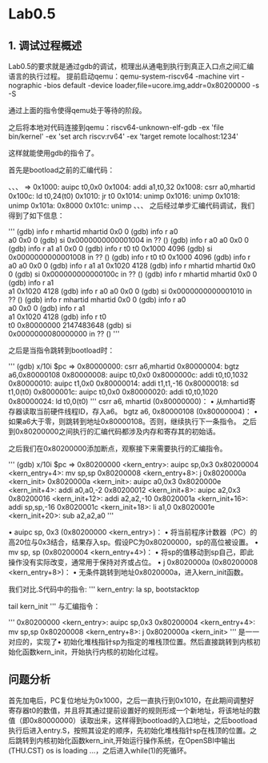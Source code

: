 # Lab0.5

## 1. 调试过程概述

Lab0.5的要求就是通过gdb的调试，梳理出从通电到执行到真正入口点之间汇编语言的执行过程。
提前启动qemu：qemu-system-riscv64 -machine virt -nographic -bios default -device loader,file=ucore.img,addr=0x80200000 -s -S

通过上面的指令使得qemu处于等待的阶段。

之后将本地对代码连接到qemu：riscv64-unknown-elf-gdb -ex 'file bin/kernel' -ex 'set arch riscv:rv64' -ex 'target remote localhost:1234'

这样就能使用gdb的指令了。

首先是bootload之前的汇编代码：

、、、
=> 0x1000:      auipc   t0,0x0
   0x1004:      addi    a1,t0,32
   0x1008:      csrr    a0,mhartid
   0x100c:      ld      t0,24(t0)
   0x1010:      jr      t0
   0x1014:      unimp
   0x1016:      unimp
   0x1018:      unimp
   0x101a:      0x8000
   0x101c:      unimp
、、、
之后经过单步汇编代码调试，我们得到了如下信息：


'''
(gdb) info r mhartid
mhartid        0x0      0
(gdb) info r a0     
a0             0x0      0
(gdb) si
0x0000000000001004 in ?? ()
(gdb) info r a0
a0             0x0      0
(gdb) info r a1
a1             0x0      0
(gdb) info r t0
t0             0x1000   4096
(gdb) si
0x0000000000001008 in ?? ()
(gdb) info r t0
t0             0x1000   4096
(gdb) info r a0
a0             0x0      0
(gdb) info r a1
a1             0x1020   4128
(gdb) info r mhartid
mhartid        0x0      0
(gdb) si
0x000000000000100c in ?? ()
(gdb) info r mhartid
mhartid        0x0      0
(gdb) info r a1     
a1             0x1020   4128
(gdb) info r a0
a0             0x0      0
(gdb) si
0x0000000000001010 in ?? ()
(gdb) info r mhartid
mhartid        0x0      0
(gdb) info r a0     
a0             0x0      0
(gdb) info r a1     
a1             0x1020   4128
(gdb) info r t0     
t0             0x80000000       2147483648
(gdb) si       
0x0000000080000000 in ?? ()
'''


之后是当指令跳转到bootload时：

'''
(gdb) x/10i $pc
=> 0x80000000:  csrr    a6,mhartid
   0x80000004:  bgtz    a6,0x80000108
   0x80000008:  auipc   t0,0x0
   0x8000000c:  addi    t0,t0,1032
   0x80000010:  auipc   t1,0x0
   0x80000014:  addi    t1,t1,-16
   0x80000018:  sd      t1,0(t0)
   0x8000001c:  auipc   t0,0x0
   0x80000020:  addi    t0,t0,1020
   0x80000024:  ld      t0,0(t0)
'''
csrr a6, mhartid (0x80000000)：
•	从mhartid寄存器读取当前硬件线程ID，存入a6。
bgtz a6, 0x80000108 (0x80000004)：
•	如果a6大于零，则跳转到地址0x80000108。否则，继续执行下一条指令。
之后到0x80200000之间执行的汇编代码都涉及内存和寄存其的初始话。


之后我们在0x80200000添加断点，观察接下来需要执行的汇编指令。

'''
(gdb) x/10i $pc
=> 0x80200000 <kern_entry>:     auipc   sp,0x3
   0x80200004 <kern_entry+4>:   mv      sp,sp
   0x80200008 <kern_entry+8>:   j       0x8020000a <kern_init>
   0x8020000a <kern_init>:      auipc   a0,0x3
   0x8020000e <kern_init+4>:    addi    a0,a0,-2
   0x80200012 <kern_init+8>:    auipc   a2,0x3
   0x80200016 <kern_init+12>:   addi    a2,a2,-10
   0x8020001a <kern_init+16>:   addi    sp,sp,-16
   0x8020001c <kern_init+18>:   li      a1,0
   0x8020001e <kern_init+20>:   sub     a2,a2,a0
'''

•  auipc sp, 0x3 (0x80200000 <kern_entry>)：
•	将当前程序计数器（PC）的高20位与0x3结合，结果存入sp。假设PC为0x80200000，sp的高位被设置。
•  mv sp, sp (0x80200004 <kern_entry+4>)：
•	将sp的值移动到sp自己，即此操作没有实际改变，通常用于保持对齐或占位。
•  j 0x8020000a (0x80200008 <kern_entry+8>)：
•	无条件跳转到地址0x8020000a，进入kern_init函数。


我们对比.S代码中的指令:
'''
kern_entry:
    la sp, bootstacktop

tail kern_init
'''
与汇编指令：

'''
0x80200000 <kern_entry>:     auipc   sp,0x3
   0x80200004 <kern_entry+4>:   mv      sp,sp
   0x80200008 <kern_entry+8>:   j       0x8020000a <kern_init>
'''
是一一对应的，实现了•  初始化堆栈指针sp为指定的堆栈顶位置。然后直接跳转到内核初始化函数kern_init，开始执行内核的初始化过程。


## 问题分析
首先加电后，PC复位地址为0x1000，之后一直执行到0x1010，在此期间调整好寄存器t0的数值，并且将其通过提前设置好的规则形成一个新地址，将该地址的数值（即0x80000000）读取出来，这样得到bootload的入口地址，之后bootload执行后进入entry.S，按照其设定的顺序，先初始化堆栈指针sp在栈顶的位置。之后跳转到内核初始化函数kern_init,开始运行操作系统，在OpenSBI中输出(THU.CST) os is loading ...，之后进入while(1)的死循环。
